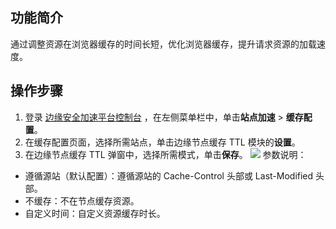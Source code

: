 ## 功能简介
通过调整资源在浏览器缓存的时间长短，优化浏览器缓存，提升请求资源的加载速度。





## 操作步骤
1. 登录 [边缘安全加速平台控制台](https://console.cloud.tencent.com/teo) ，在左侧菜单栏中，单击**站点加速** > **缓存配置**。
2. 在缓存配置页面，选择所需站点，单击边缘节点缓存 TTL 模块的**设置**。
3. 在边缘节点缓存 TTL 弹窗中，选择所需模式，单击**保存**。
![](https://qcloudimg.tencent-cloud.cn/raw/d2528c20648a18c7a91341c980f3e845.png)
参数说明：
 - 遵循源站（默认配置）：遵循源站的 Cache-Control 头部或 Last-Modified 头部。
  - 不缓存：不在节点缓存资源。
 - 自定义时间：自定义资源缓存时长。
   



